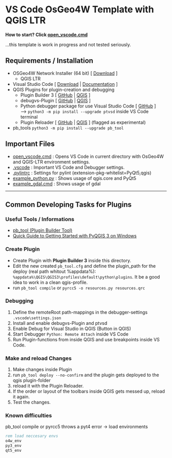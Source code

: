 # VS Code OsGeo4W Template with QGIS LTR

**How to start? Click [open_vscode.cmd](open_vscode.cmd)**

...this template is work in progress and not tested seriously.

## Requirements / Installation

- OSGeo4W Network Installer (64 bit) [ [Download](https://www.qgis.org/en/site/forusers/download.html) ]
  - QGIS LTR
- Visual Studio Code [ [Download](https://code.visualstudio.com/Download) | [Documentation](https://code.visualstudio.com/docs) ]
- QGIS Plugins for plugin-creation and debugging
  - Plugin Builder 3 [ [GitHub](http://g-sherman.github.io/Qgis-Plugin-Builder/) | [QGIS](https://plugins.qgis.org/plugins/pluginbuilder3/) ]
  - debugvs-Plugin [ [GitHub](https://github.com/lmotta/debug_vs_plugin/wiki) | [QGIS](https://plugins.qgis.org/plugins/debug_vs) ]
  - Python debugger package for use Visual Studio Code [ [GitHub](https://github.com/microsoft/ptvsd) ]  
  --> `python3 -m pip install --upgrade ptvsd` inside VS Code terminal
  - Plugin Reloader [ [GitHub](https://github.com/borysiasty/plugin_reloader) | [QGIS](https://plugins.qgis.org/plugins/plugin_reloader) ] (flagged as experimental)
- pb_tools `python3 -m pip install --upgrade pb_tool`

## Important Files

- [open_vscode.cmd](open_vscode.cmd) : Opens VS Code in current directory with OsGeo4W and QGIS-LTR environment settings.
- [.vscode](/.vscode/) : Important VS Code and Debugger settings.
- [.pylintrc](.pylintrc#L28-L31) : Settings for pylint (extension-pkg-whitelist=PyQt5,qgis)
- [example_python.py](example_python.py) : Shows usage of qgis.core and PyQt5
- [example_gdal.cmd](example_gdal.cmd) : Shows usage of gdal

---------------------------------------------------------------------------------------

## Common Developing Tasks for Plugins

### Useful Tools / Informations

- [pb_tool (Plugin Builder Tool)](http://g-sherman.github.io/plugin_build_tool/)
- [Quick Guide to Getting Started with PyQGIS 3 on Windows](http://spatialgalaxy.net/2018/02/13/quick-guide-to-getting-started-with-pyqgis-3-on-windows/)

### Create Plugin

- Create Plugin with **Plugin Builder 3** inside this directory.
- Edit the new created `pb_tool.cfg` and define the plugin_path for the deploy (real path whitout %appdata%): `%appdata%\QGIS\QGIS3\profiles\default\python\plugins`. It be a good idea to work in a clean qgis-profile.
- run `pb_tool compile` or `pyrcc5 -o resources.py resources.qrc`

### Debugging

1. Define the remoteRoot path-mappings in the debugger-settings `.vscode\settings.json`
2. Install and enable debugvs-Plugin and ptvsd
3. Enable Debug for Visual Studio in QGIS (Button in QGIS)
4. Start Debugger `Python: Remote Attach` inside VS Code
5. Run Plugin-functions from inside QGIS and use breakpoints inside VS Code.

### Make and reload Changes

1. Make changes inside Plugin
2. run `pb_tool deploy --no-confirm` and the plugin gets deployed to the qgis plugin-folder
3. reload it with the Plugin Reloader.
4. If the order or layout of the toolbars inside QGIS gets messed up, reload it again.
5. Test the changes.

### Known difficulties

pb_tool compile or pyrcc5 throws a pyt4 error -> load environments

``` cmd
rem load neccesary envs
o4w_env
py3_env
qt5_env
```
